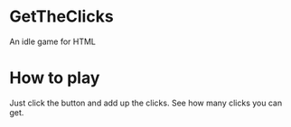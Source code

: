 # GetTheClicks
An idle game for HTML

# How to play
Just click the button and add up the clicks. See how many clicks you can get.
